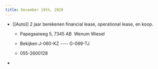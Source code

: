 ```yaml
---
title: December 19th, 2020
---
```


- [[Auto]] 2 jaar berekenen financial lease, operational lease, en koop. 
	 - Papegaaiweg 5, 7345 AB  Wenum Wiesel

	 - Bekijken J-060-KZ ---- G-069-TJ

	 - 055-2600128

- 
